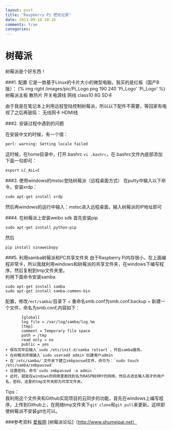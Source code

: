 ```yaml
---
layout: post
title: "Raspberry Pi 把玩记录"
date: 2013-09-16 20:16
comments: true
categories: 
---
```


树莓派
=============================
树莓派是个好东西！

###1. 配置
它是一款基于Linux的卡片大小的微型电脑，我买的是红板（国产B版）： 
{% img right /images/pic/Pi_Logo.png 190 240 'Pi_Logo' 'Pi_Logo' %}
    树莓派主板
    散热片
    开关电源线
    网线 
    class10 8G SD卡

由于我是在笔记本上利用远程登陆控制树莓派，所以以下配件不需要，等回家有电视了之后再鼓捣：
    无线网卡
    HDMI线 

<!--more-->


###2. 安装过程中遇到的问题

在安装中文的时候，有一个错：
    
    perl: warning: Setting locale failed
这时候，在home目录中，打开.bashrc `vi .bashrc`，在.bashrc文件內底部添加下面一句即可：


    
    export LC_ALL=C

###3. 使用windows的mstsc登陆树莓派（远程桌面方式）
在putty中输入以下命令，安装xrdp：

    sudo apt-get install xrdp

然后再windows的运行中输入：mstsc进入远程桌面，输入树莓派的IP地址即可


###4. 在树莓派上安装weibo sdk
首先安装pip

    sudo apt-get install python-pip
然后

    pip install sinaweibopy
    
###5. 利用samba树莓派和PC共享文件夹
由于Raspberry Pi内存很小，在上面编程非常卡，所以我就利用windows和树莓派的共享文件夹，在windows下编写程序，然后复制到tmp文件夹里。   
利用下面命令安装samba

    sudo apt-get install samba
    sudo apt-get install samba-common-bin
配置，修改`/ect/samba/`目录下
    + 重命名smb.conf为smb.conf.backup
    + 新建一个文件，命名为smb.conf,内容如下：
    
           [global]
           log file = /var/log/samba/log.%m
           [tmp]
           comment = Temporary file space
           path = /tmp
           read only = no
           public = yes
    + 保存完毕后输入`sudo /etc/init.d/samba retsart`，开启samba服务。
    + 在树莓派终端输入`sudo useradd admin`创建用户admin
    + 在`/etc/samba/`文件夹下建立smbpasswd文件，命令为：`sudo touch /etc/samba/smbpasswd`
    + 设置密码，命令`sudo smbpasswd -a admin `
    + 此时，就能在windows的网络里面找到名为RASPBERRY的网络，然后点进去输入刚才的用户名，密码，这里的tmp文件夹即为共享文件夹。   

Tips：   
我利用这个文件夹和Github实现项目的云同步的功能，首先在windows上编写程序，上传到Github上，在网络tmp文件夹下`git clone`和`git pull`来更新。这样即使树莓派不安装git也可以。
   

###参考资料
[爱板网](http://www.eeboard.com/bbs/thread-5473-1-1.html)
[树莓派论坛]（http://www.shumeipai.net）

    
